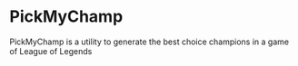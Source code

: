 # PickMyChamp
PickMyChamp is a utility to generate the best choice champions in a game of League of Legends
